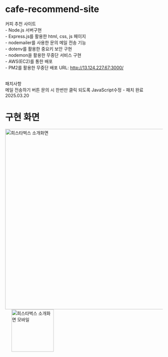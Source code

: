 # cafe-recommend-site
커피 추천 사이트
<br> - Node.js 서버구현 
<br> - Express.js를 활용한 html, css, js 페이지 
<br> - nodemailer를 사용한 문의 메일 전송 기능
<br> - dotenv를 활용한 중요키 보안 구현 
<br> - nodemon을 활용한 무중단 서비스 구현
<br> - AWS(EC2)를 통한 배포
<br> - PM2를 활용한 무중단 배포  URL: http://13.124.227.67:3000/

<br> 패치사항
<br> 메일 전송하기 버튼 문의 시 한번만 클릭 되도록 JavaScript수정 - 패치 완료 2025.03.20

# 구현 화면
<img width="576" alt="희스타벅스 소개화면" src="https://github.com/user-attachments/assets/18aec2b7-ac08-4807-bdb8-f5a789948b1d" /> &#160;&#160;&#160;&#160;
<img width="135" alt="희스타벅스 소개화면 모바일" src="https://github.com/user-attachments/assets/1ffd0a6d-4dac-4be8-b80a-3436261e97e7" />

